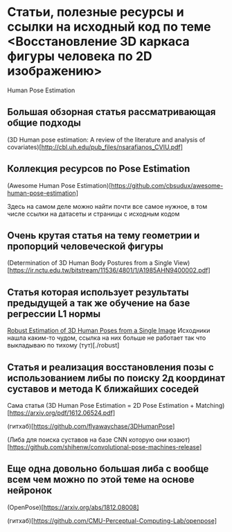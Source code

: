 # Статьи, полезные ресурсы и ссылки на исходный код по теме <Восстановление 3D каркаса фигуры человека по 2D изображению>

Human Pose Estimation

## Большая обзорная статья рассматривающая общие подходы

(3D Human pose estimation: A review of the literature and analysis of covariates)[http://cbl.uh.edu/pub_files/nsarafianos_CVIU.pdf]

## Коллекция ресурсов по Pose Estimation

(Awesome Human Pose Estimation)[https://github.com/cbsudux/awesome-human-pose-estimation]

Здесь на самом деле можно найти почти все самое нужное, в том числе ссылки на датасеты и страницы с исходным кодом

## Очень крутая статья на тему геометрии и пропорций человеческой фигуры

(Determination of 3D Human Body Postures from a Single View)[https://ir.nctu.edu.tw/bitstream/11536/4801/1/A1985AHN9400002.pdf]

## Статья которая использует результаты предыдущей а так же обучение на базе регрессии L1 нормы

[Robust Estimation of 3D Human Poses from a Single Image](https://arxiv.org/pdf/1406.2282.pdf)
Исходники нашла каким-то чудом, ссылка на них больше не работает так что выкладываю по тихому (тут)[./robust]

## Статья и реализация восстановления позы с использованием либы по поиску 2д координат суставов и метода K ближайших соседей

Сама статья
(3D Human Pose Estimation = 2D Pose Estimation + Matching)[https://arxiv.org/pdf/1612.06524.pdf]

(гитхаб)[https://github.com/flyawaychase/3DHumanPose]

(Либа для поиска суставов на базе CNN которую они юзают)[https://github.com/shihenw/convolutional-pose-machines-release]

## Еще одна довольно большая либа с вообще всем чем можно по этой теме на основе нейронок

(OpenPose)[https://arxiv.org/abs/1812.08008]

(гитхаб)[https://github.com/CMU-Perceptual-Computing-Lab/openpose]
